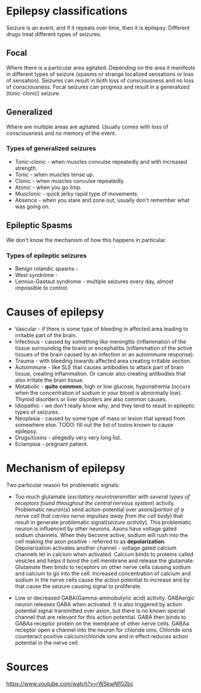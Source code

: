 
# Epilepsy classifications

Seizure is an event, and if it repeats over time, then it is epilepsy. 
Different drugs treat different types of seizures.

## Focal

Where there is a particular area agitated. Depending on the area it manifests in different types of seizure (spasms or strange localized sensations or loss of sensation). 
Seizures can result in both loss of consciousness and no loss of consciousness.
Focal seizures can progress and result in a generalized (tonic-clonic) seizure. 

## Generalized

Where are multiple areas are agitated. Usually comes with loss of consciousness and no memory of the event.

### Types of generalized seizures

- Tonic-clonic - when muscles convulse repeatedly and with increased strength. 
- Tonic - when muscles tense up.
- Clonic - when muscles convulse repeatedly.
- Atonic - when you go limp.
- Muoclonic - quick jerky rapid type of movements.
- Absence - when you stare and zone out, usually don't remember what was going on.

## Epileptic Spasms

We don't know the mechanism of how this happens in particular. 

### Types of epileptic seizures

- Benign rolandic spasms -
- West syndrome -
- Lennux-Gastaut syndrome - multiple seizures every day, almost impossible to control.

# Causes of epilepsy

- Vascular - if there is some type of bleeding in affected area leading to irritable part of the brain.
- Infectious - caused by something like meningitis (inflammation of the tissue surrounding the brain) or encephalitis (inflammation of the active tissues of the brain caused by an infection or an autoimmune response).
- Trauma - with bleeding towards affected area creating irritable section.
- Autoimmune - like SLE that causes antibodies to attack part of brain tissue, creating inflammation. Or cancer also creating antibodies that also irritate the brain tissue.
- Metabolic - **quite common**, high or low glucose, hyponatremia (occurs when the concentration of sodium in your blood is abnormally low). Thyroid disorders or liver disorders are also common causes.
- Idiopathic - we don't really know why, and they tend to result in epileptic types of seizures.
- Neoplasia - caused by some type of mass or lesion that spread from somewhere else.
TODO: fill out the list of toxins known to cause epilepsy.
- Drugs/toxins - allegedly very very long list.
- Eclampsia - pregnant patient.

# Mechanism of epilepsy



Two particular reason for problematic signals:

- Too much glutamate (_excitatory neurotransmitter with several types of receptors found throughout the central nervous system_) 
activity.
Problematic neuron(s) send action-potential over
axons(_portion of a nerve cell that carries nerve impulses away from the cell body_)
that result in generate problematic
signal(_seizure activity_).
This problematic neuron is influenced by other neurons.
Axons have voltage gated sodium channels.
When they become active,
sodium will rush into the cell making the axon positive - referred to as **depolarization**.
Depolarization activates another channel - voltage gated calcium channels let in calcium when activated.
Calcium binds to proteins called vesicles and helps it bond the cell membrane and release the glutamate.
Glutamate then binds to receptors on other nerve cells causing sodium and calcium to go into the cell.
Increased concentration of calcium and sodium in the nerve cells cause the action potential to increase
and by that cause the seizure causing signal to proliferate.

- Low or decreased GABA(Gamma-aminobutyric acid) activity.
GABAergic neuron releases GABA when activated.
It is also triggered by action potential signal transmitted over axion, 
but there is no known special channel that are relevant for this action potential.
GABA then binds to GABAa receptor protein on the membrane of other nerve cells.
GABAa receptor open a channel into the neuron for chloride ions.
Chloride ions counteract positive calcium/chloride ions and in effect reduces action potential in the nerve cell. 

# Sources

https://www.youtube.com/watch?v=rWSkwNfG2bc